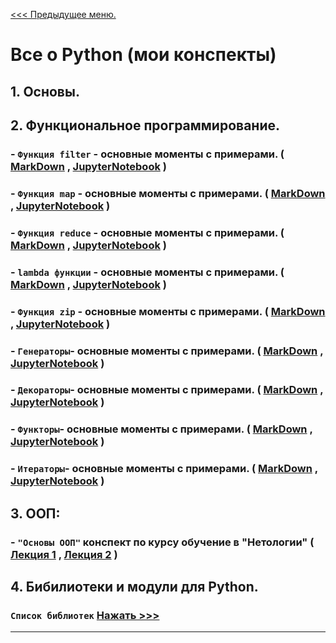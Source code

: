 [<<< Предыдущее меню.](..%2Fstudy_materials.md)

# Все о Python (мои конспекты)
## 1. Основы.

## 2. Функциональное программирование.

### - `Функция filter` - основные моменты с примерами.  ( [MarkDown](/study_materials/Python/materials/filter.md) , [JupyterNotebook](/study_materials/Python/materials/filter.ipynb) )

### - `Функция map` - основные моменты с примерами.  ( [MarkDown](/study_materials/Python/materials/map.md) , [JupyterNotebook](/study_materials/Python/materials/map.ipynb) )

### - `Функция reduce` - основные моменты с примерами.  ( [MarkDown](/study_materials/Python/materials/reduce.md) , [JupyterNotebook](/study_materials/Python/materials/reduce.ipynb) )

### - `lambda функции` - основные моменты с примерами.  ( [MarkDown](/study_materials/Python/materials/lambda.md) , [JupyterNotebook](/study_materials/Python/materials/lambda.ipynb) )

### - `Функция zip` - основные моменты с примерами.  ( [MarkDown](/study_materials/Python/materials/zip.md) , [JupyterNotebook](/study_materials/Python/materials/zip.ipynb) )

### - `Генераторы`- основные моменты с примерами.  ( [MarkDown](/study_materials/Python/materials/generators_list_dict_tuple.md) , [JupyterNotebook](/study_materials/Python/materials/generators_list_dict_tuple.ipynb) )

### - `Декораторы`- основные моменты с примерами.  ( [MarkDown](/study_materials/Python/materials/decorators_wraps.md) , [JupyterNotebook](/study_materials/Python/materials/decorators_wraps.ipynb) )

### - `Функторы`- основные моменты с примерами.  ( [MarkDown](/study_materials/Python/materials/functors.md) , [JupyterNotebook](/study_materials/Python/materials/functors.ipynb) )

### - `Итераторы`- основные моменты с примерами.  ( [MarkDown](/study_materials/Python/materials/iterators.md) , [JupyterNotebook](/study_materials/Python/materials/iterators.ipynb) )


## 3. ООП:
### - `"Основы ООП"` конспект по курсу обучение в "Нетологии" ( [Лекция 1](/study_materials/Python/Netology/(OOP)_and_API/OOP_Lesson_1_my_precis.ipynb) , [Лекция 2](/study_materials/Python/Netology/(OOP)_and_API/OOP_Lesson_2_my_precis.ipynb) )


## 4. Бибилиотеки и модули для Python.

### `Список библиотек` [Нажать >>>](/study_materials/Python/Moduls_and_libraries/moduls_and_libraries.md)
***